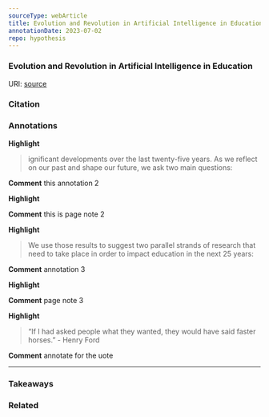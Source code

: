 ```yaml
---
sourceType: webArticle
title: Evolution and Revolution in Artificial Intelligence in Education
annotationDate: 2023-07-02
repo: hypothesis
---
```




### Evolution and Revolution in Artificial Intelligence in Education

URI: [source](https://link.springer.com/article/10.1007/s40593-016-0110-3)


### Citation 


### Annotations 


**Highlight** 
> ignificant developments over the last twenty-five years. As we reflect on our past and shape our future, we ask two main questions:

**Comment** 
this annotation 2


**Highlight** 
> 

**Comment** 
this is page note 2


**Highlight** 
> We use those results to suggest two parallel strands of research that need to take place in order to impact education in the next 25 years:

**Comment** 
annotation 3


**Highlight** 
> 

**Comment** 
page note 3


**Highlight** 
> “If I had asked people what they wanted, they would have said faster horses.”
                - Henry Ford

**Comment** 
annotate for the uote


---

### Takeaways 


### Related 


